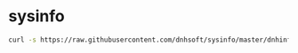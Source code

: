 # sysinfo 

```bash
curl -s https://raw.githubusercontent.com/dnhsoft/sysinfo/master/dnhinfo.sh | bash
```
